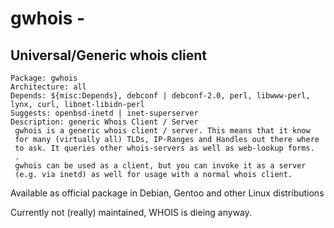 # gwhois - 
## Universal/Generic whois client

```
Package: gwhois
Architecture: all
Depends: ${misc:Depends}, debconf | debconf-2.0, perl, libwww-perl, lynx, curl, libnet-libidn-perl
Suggests: openbsd-inetd | inet-superserver
Description: generic Whois Client / Server
 gwhois is a generic whois client / server. This means that it know
 for many (virtually all) TLDs, IP-Ranges and Handles out there where
 to ask. It queries other whois-servers as well as web-lookup forms.
 .
 gwhois can be used as a client, but you can invoke it as a server
 (e.g. via inetd) as well for usage with a normal whois client.
```

Available as official package in Debian, Gentoo and other Linux distributions

Currently not (really) maintained, WHOIS is dieing anyway.

